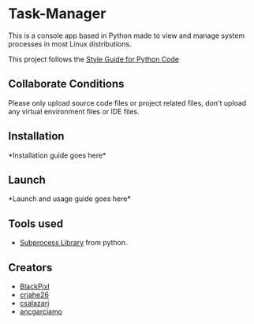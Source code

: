# Task-Manager

This is a console app based in Python made to view and manage system processes in most Linux distributions.

This project follows the [Style Guide for Python Code](https://www.python.org/dev/peps/pep-0008/)

## Collaborate Conditions
Please only upload source code files or project related files, don't upload any virtual environment files or IDE files.

## Installation
\*Installation guide goes here*

## Launch
\*Launch and usage guide goes here*

## Tools used
* [Subprocess Library](https://docs.python.org/es/3/library/subprocess.html) from python.

## Creators

* [BlackPixl](https://github.com/BlackPixl)
* [crjahe26](https://github.com/crjahe26)
* [csalazarj](https://github.com/csalazarj)
* [ancgarciamo](https://github.com/ancgarciamo)
